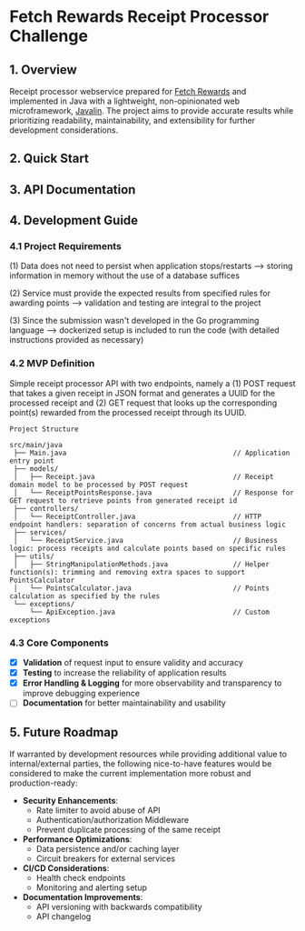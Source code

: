 # Fetch Rewards Receipt Processor Challenge 

## **1. Overview**
Receipt processor webservice prepared for [Fetch Rewards](https://github.com/fetch-rewards/receipt-processor-challenge) and implemented in Java with a lightweight, 
non-opinionated web microframework, [Javalin](https://javalin.io/). The project aims to provide accurate results while 
prioritizing readability, maintainability, and extensibility for further development considerations.

## **2. Quick Start** 

## **3. API Documentation**

## **4. Development Guide**
### 4.1 Project Requirements
(1) Data does not need to persist when application stops/restarts --> storing information in memory without the use of a database suffices

(2) Service must provide the expected results from specified rules for awarding points --> validation and testing are integral to the project

(3) Since the submission wasn't developed in the Go programming language --> dockerized setup is included to run the code (with detailed instructions provided as necessary)

### 4.2 MVP Definition
Simple receipt processor API with two endpoints, namely a (1) POST request that takes a given receipt in JSON format and generates a UUID for the processed receipt
and (2) GET request that looks up the corresponding point(s) rewarded from the processed receipt through its UUID.

```
Project Structure 

src/main/java
 ├── Main.java                                         // Application entry point
 ├── models/
 │   ├── Receipt.java                                  // Receipt domain model to be processed by POST request
 │   └── ReceiptPointsResponse.java                    // Response for GET request to retrieve points from generated receipt id
 ├── controllers/
 │   └── ReceiptController.java                        // HTTP endpoint handlers: separation of concerns from actual business logic
 ├── services/
 │   └── ReceiptService.java                           // Business logic: process receipts and calculate points based on specific rules
 ├── utils/
 │   ├── StringManipulationMethods.java                // Helper function(s): trimming and removing extra spaces to support PointsCalculator
 │   └── PointsCalculator.java                         // Points calculation as specified by the rules
 └── exceptions/
     └── ApiException.java                             // Custom exceptions
```

### 4.3 Core Components

- [x] **Validation** of request input to ensure validity and accuracy   
- [x] **Testing** to increase the reliability of application results
- [x] **Error Handling & Logging** for more observability and transparency to improve debugging experience
- [ ] **Documentation** for better maintainability and usability
 
## **5. Future Roadmap** 
If warranted by development resources while providing additional value to internal/external parties, the following nice-to-have 
features would be considered to make the current implementation more robust and production-ready:

- **Security Enhancements**: 
  - Rate limiter to avoid abuse of API
  - Authentication/authorization Middleware 
  - Prevent duplicate processing of the same receipt
- **Performance Optimizations**: 
  - Data persistence and/or caching layer 
  - Circuit breakers for external services
- **CI/CD Considerations**:
  - Health check endpoints
  - Monitoring and alerting setup
- **Documentation Improvements**: 
  - API versioning with backwards compatibility
  - API changelog


